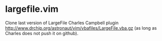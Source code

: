 # largefile.vim
Clone last version of LargeFile Charles Campbell plugin http://www.drchip.org/astronaut/vim/vbafiles/LargeFile.vba.gz (as long as Charles does not push it on github).

